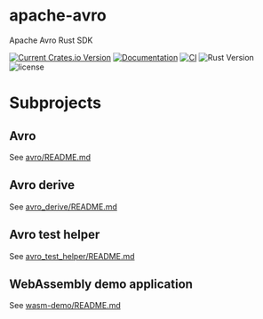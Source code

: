 <!---
  Licensed to the Apache Software Foundation (ASF) under one
  or more contributor license agreements.  See the NOTICE file
  distributed with this work for additional information
  regarding copyright ownership.  The ASF licenses this file
  to you under the Apache License, Version 2.0 (the
  "License"); you may not use this file except in compliance
  with the License.  You may obtain a copy of the License at

    http://www.apache.org/licenses/LICENSE-2.0

  Unless required by applicable law or agreed to in writing,
  software distributed under the License is distributed on an
  "AS IS" BASIS, WITHOUT WARRANTIES OR CONDITIONS OF ANY
  KIND, either express or implied.  See the License for the
  specific language governing permissions and limitations
  under the License.
-->

# apache-avro

Apache Avro Rust SDK

[![Current Crates.io Version](https://img.shields.io/crates/v/apache_avro.svg)](https://crates.io/crates/apache-avro)
[![Documentation](https://img.shields.io/badge/docs-latest-blue)](https://docs.rs/apache-avro/latest/apache_avro/)
[![CI](https://github.com/apache/avro-rs/actions/workflows/test-lang-rust-ci.yml/badge.svg)](https://github.com/apache/avro-rs/actions/workflows/test-lang-rust-ci.yml)
![Rust Version](https://img.shields.io/crates/msrv/apache_avro.svg?label=MSRV&color=red)
![license](https://shields.io/badge/license-Apache--2.0-blue)

# Subprojects

## Avro

See [avro/README.md](./avro/README.md)

## Avro derive

See [avro_derive/README.md](./avro_derive/README.md)

## Avro test helper

See [avro_test_helper/README.md](./avro_test_helper/README.md)

## WebAssembly demo application

See [wasm-demo/README.md](./wasm-demo/README.md)
